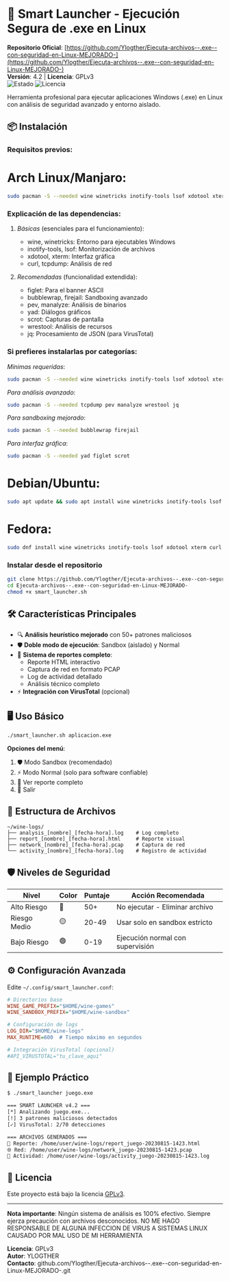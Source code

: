 
# 🚀 Smart Launcher - Ejecución Segura de .exe en Linux

**Repositorio Oficial**: [https://github.com/Ylogther/Ejecuta-archivos--.exe--con-seguridad-en-Linux-MEJORADO-](https://github.com/Ylogther/Ejecuta-archivos--.exe--con-seguridad-en-Linux-MEJORADO-)  
**Versión**: 4.2 | **Licencia**: GPLv3  
![Estado](https://img.shields.io/badge/estado-estable-brightgreen)
![Licencia](https://img.shields.io/github/license/Ylogther/Ejecuta-archivos--.exe--con-seguridad-en-Linux-MEJORADO-?color=blue)

Herramienta profesional para ejecutar aplicaciones Windows (.exe) en Linux con análisis de seguridad avanzado y entorno aislado.

## 📦 Instalación

### Requisitos previos:

# Arch Linux/Manjaro:
```bash
sudo pacman -S --needed wine winetricks inotify-tools lsof xdotool xterm curl tcpdump figlet bubblewrap firejail pev manalyze yad scrot wrestool jq
```

### Explicación de las dependencias:

1. *Básicas* (esenciales para el funcionamiento):
   - wine, winetricks: Entorno para ejecutables Windows
   - inotify-tools, lsof: Monitorización de archivos
   - xdotool, xterm: Interfaz gráfica
   - curl, tcpdump: Análisis de red

2. *Recomendadas* (funcionalidad extendida):
   - figlet: Para el banner ASCII
   - bubblewrap, firejail: Sandboxing avanzado
   - pev, manalyze: Análisis de binarios
   - yad: Diálogos gráficos
   - scrot: Capturas de pantalla
   - wrestool: Análisis de recursos
   - jq: Procesamiento de JSON (para VirusTotal)

### Si prefieres instalarlas por categorías:

*Mínimas requeridas*:
```bash
sudo pacman -S --needed wine winetricks inotify-tools lsof xdotool xterm curl
```

*Para análisis avanzado*:
```bash
sudo pacman -S --needed tcpdump pev manalyze wrestool jq
```

*Para sandboxing mejorado*:
```bash
sudo pacman -S --needed bubblewrap firejail
```

*Para interfaz gráfica*:
```bash 
sudo pacman -S --needed yad figlet scrot

```

# Debian/Ubuntu:
```bash
sudo apt update && sudo apt install wine winetricks inotify-tools lsof xdotool xterm curl tcpdump
```
# Fedora:
```bash
sudo dnf install wine winetricks inotify-tools lsof xdotool xterm curl tcpdump
```

### Instalar desde el repositorio
```bash
git clone https://github.com/Ylogther/Ejecuta-archivos--.exe--con-seguridad-en-Linux-MEJORADO-.git
cd Ejecuta-archivos--.exe--con-seguridad-en-Linux-MEJORADO-
chmod +x smart_launcher.sh
```

## 🛠️ Características Principales

- 🔍 **Análisis heurístico mejorado** con 50+ patrones maliciosos
- 🛡️ **Doble modo de ejecución**: Sandbox (aislado) y Normal
- 📂 **Sistema de reportes completo**:
  - Reporte HTML interactivo
  - Captura de red en formato PCAP
  - Log de actividad detallado
  - Análisis técnico completo
- ⚡ **Integración con VirusTotal** (opcional)

## 🖥️ Uso Básico

```bash
./smart_launcher.sh aplicacion.exe
```

**Opciones del menú**:
1. 🛡️ Modo Sandbox (recomendado)
2. ⚡ Modo Normal (solo para software confiable)
3. 📄 Ver reporte completo
4. 🚪 Salir

## 📂 Estructura de Archivos

```
~/wine-logs/
├── analysis_[nombre]_[fecha-hora].log    # Log completo
├── report_[nombre]_[fecha-hora].html     # Reporte visual
├── network_[nombre]_[fecha-hora].pcap    # Captura de red
└── activity_[nombre]_[fecha-hora].log    # Registro de actividad
```

## 🛡️ Niveles de Seguridad

| Nivel       | Color  | Puntaje | Acción Recomendada               |
|-------------|--------|---------|-----------------------------------|
| Alto Riesgo | 🔴     | 50+     | No ejecutar - Eliminar archivo    |
| Riesgo Medio| 🟡     | 20-49   | Usar solo en sandbox estricto     |
| Bajo Riesgo | 🟢     | 0-19    | Ejecución normal con supervisión  |

## ⚙️ Configuración Avanzada

Edite `~/.config/smart_launcher.conf`:
```ini
# Directorios base
WINE_GAME_PREFIX="$HOME/wine-games"
WINE_SANDBOX_PREFIX="$HOME/wine-sandbox"

# Configuración de logs
LOG_DIR="$HOME/wine-logs"
MAX_RUNTIME=600  # Tiempo máximo en segundos

# Integración VirusTotal (opcional)
#API_VIRUSTOTAL="tu_clave_aqui"
```

## 📌 Ejemplo Práctico

```bash
$ ./smart_launcher juego.exe

=== SMART LAUNCHER v4.2 ===
[*] Analizando juego.exe...
[!] 3 patrones maliciosos detectados
[✓] VirusTotal: 2/70 detecciones

=== ARCHIVOS GENERADOS ===
📄 Reporte: /home/user/wine-logs/report_juego-20230815-1423.html
🌐 Red: /home/user/wine-logs/network_juego-20230815-1423.pcap
📝 Actividad: /home/user/wine-logs/activity_juego-20230815-1423.log
```

## 📜 Licencia

Este proyecto está bajo la licencia [GPLv3](https://www.gnu.org/licenses/gpl-3.0.html).

---
**Nota importante**: Ningún sistema de análisis es 100% efectivo. Siempre ejerza precaución con archivos desconocidos. NO ME HAGO RESPONSABLE DE ALGUNA INFECCION DE VIRUS A SISTEMAS LINUX CAUSADO POR MAL USO DE MI HERRAMIENTA

   
**Licencia**: GPLv3  
**Autor**: YLOGTHER  
**Contacto**: github.com/Ylogther/Ejecuta-archivos--.exe--con-seguridad-en-Linux-MEJORADO-.git



